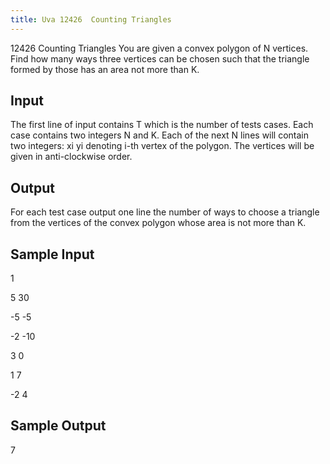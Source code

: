 ```yaml
---
title: Uva 12426  Counting Triangles
---
```


12426 Counting Triangles
You are given a convex polygon of N vertices. Find how many ways three vertices can be chosen such
that the triangle formed by those has an area not more than K.

## Input
The first line of input contains T which is the number of tests cases. Each case contains two integers
N and K. Each of the next N lines will contain two integers: xi yi denoting i-th vertex of the polygon.
The vertices will be given in anti-clockwise order.

## Output
For each test case output one line the number of ways to choose a triangle from the vertices of the
convex polygon whose area is not more than K.

## Sample Input
<p>1</p><p>5 30</p><p>-5 -5</p><p>-2 -10</p><p>3 0</p><p>1 7</p><p>-2 4</p><p></p>

## Sample Output
<p>7</p>